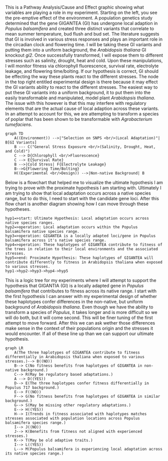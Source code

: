 This is a Pathway Analysis/Cause and Effect graphic showing what variables are playing a role in my experiment. Starting on the left, you see the pre-emptive effect of the environment. A population genetics study determined that the gene GIGANTEA (GI) has undergone local adaption in *Populus balsamifera* and created three distinct variants that correlate to mean summer temperature, bud flush and bud set. The literature suggests that GI is involved in various stress responses and plays an important role in the circadian clock and flowering time. I will be taking these GI variants and putting them into a uniform background, the *Arabidopsis thaliana* GI knockout *gi2*. Once successfully transformed, I will expose them to different stresses such as salinity, drought, heat and cold. Upon these manipulations, I will monitor fitness via chlorophyll fluorescence, survival rate, electrolyte leakage, and flowering time/bolting. If our hypothesis is correct, GI should be effecting the way these plants react to the different stresses. The node in the top right entitled experimental design is there because it may effect the GI variants ability to react to the different stresses. The easiest way to put these GI variants into a uniform background, it to put them into the easily transformable and manipulated, model plant *Arabidopsis thaliana*. The issue with this however is that this may interfere with regulatory elements that are the actual cause of local adaption across these variants. In an attempt to account for this, we are attempting to transform a species of poplar that has been shown to be transformable with *Agrobacterium tumefaciens*. 

```mermaid
graph TD
	A((Environment)) -->|"Selection on SNPS <br/>(Local Adaptation)"| B[GI Variants]
	B --- C("General Stress Exposure <br/>(Salinity, Drought, Heat, and Cold)") 
	C --> D{Chlorophyll <br/>Fluorescence}
	C --> E{Survival Rate}
	B -->|Cold Stress| F{Electrolyte Leakage}
	B-->G{Flowering Time/Bolting}
	H((Experimental <br/>Design)) -->|Non-native Background| B
```

Below is a flowchart that helped me to visualize the ultimate hypothesis I am trying to prove with the proximate hypothesis I am starting with. Ultimately I am trying to show that local adaptation occurs across a native species range, but to do this, I need to start with the candidate gene loci. After this flow chart is another diagram showing how I can move through these hypotheses.

```flow
hyp1=>start: Ultimate Hypothesis: Local adaptation occurs across native species ranges.
hyp2=>operation: Local adaptation occurs within the Populus balsamifera native species range.
hyp3=>operation: GIGANTEA is a locally adapted loci/gene in Populus balsamifera across it's native species range.
hyp4=>operation: These haplotypes of GIGANTEA contribute to fitness of the trees in relation to their local environments and the associated stresses.
hyp5=>end: Proximate Hypothesis: These haplotypes of GIGANTEA will contribute differently to fitness in Arabidopsis thaliana when exposed to various stresses.
hyp1->hyp2->hyp3->hyp4->hyp5
```

This is a logic tree for my experiments where I will attempt to support the hypothesis that GIGANTIA (GI) is a locally adapted gene in *Populus balsamifera* that contributes to fitness across its native range. I start with the first hypothesis I can answer with my experimental design of whether these haplotypes confer differences in the non-native, but uniform background of *Arabidopsis thaliana*. Even though we have the ability to transform a species of *Populus*, it takes longer and is more difficult so we will do both, but it will come second. This will be finer tuning of the first attempt to move forward. After this we can ask wether those differences make sense in the context of their populations origin and the stresses it would encounter. If all of these line up than we can support our ultimate hypothesis.

```mermaid
graph LR
	A(The three haplotypes of GIGANTEA contribute to fitness differentially in Arabidopsis thaliana when exposed to various stresses.)--> B((NO))
	B--> C(No fitness benefits from haplotypes of GIGANTEA in non-native background.)
	C--> R(May be regulatory based adaptations.)
	A --> D((YES))
	D--> E(The three haplotypes confer fitness differentially in Populus 717 background.)
	E--> F((NO))
	F--> G(No fitness benefits from haplotypes of GIGANTEA in similar background.)
	G--> S(May be missing other regulatory adaptations.)
	E--> H((YES))
	H--> I(Trends in fitness associated with haplotypes matches stresses associated with population locations across Populus balsamifera species range.)
	I--> J((NO))
	J--> K(Benefits from fitness not aligned with experienced stresses.)
	K--> T(May be old adaptive traits.)
	I--> L((YES))
	L--> M(Populus balsamifera is experiencing local adaptation across its native species range.)
```
